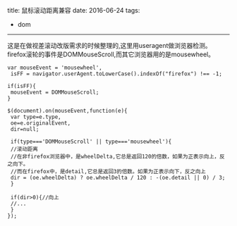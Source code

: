 title: 鼠标滚动距离兼容
date: 2016-06-24
tags: 
 - dom
---


这是在做视差滚动改版需求的时候整理的,这里用useragent做浏览器检测。firefox滚轮的事件是DOMMouseScroll,而其它浏览器用的是mousewheel。

```
var mouseEvent = 'mousewheel',  
 isFF = navigator.userAgent.toLowerCase().indexOf("firefox") !== -1;  
  
if(isFF){  
 mouseEvent = DOMMouseScroll;  
}  
  
$(document).on(mouseEvent,function(e){  
 var type=e.type,  
 oe=e.originalEvent,  
 dir=null;  
  
 if(type==='DOMMouseScroll' || type==='mousewheel'){  
 //滚动距离  
 //在非firefox浏览器中，是wheelDelta,它总是返回120的倍数，如果为正表示向上，反之向下。  
 //而在firefox中，是detail,它总是返回3的倍数。如果为正表示向下，反之向上  
 dir = (oe.wheelDelta) ? oe.wheelDelta / 120 : -(oe.detail || 0) / 3;  
 }  
  
 if(dir>0){//向上  
 //...  
 }  
});  

```

